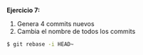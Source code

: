 **Ejercicio 7:** 
1. Genera 4 commits nuevos
2. Cambia el nombre de todos los commits 
```bash
$ git rebase -i HEAD~
```

